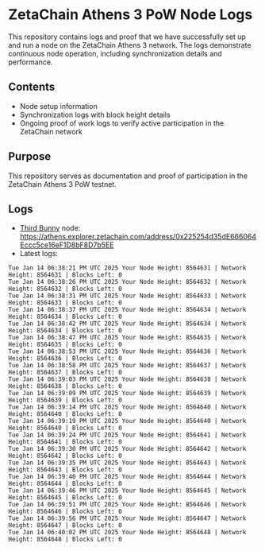 # ZetaChain Athens 3 PoW Node Logs
This repository contains logs and proof that we have successfully set up and run a node on the ZetaChain Athens 3 network. The logs demonstrate continuous node operation, including synchronization details and performance.

## Contents
- Node setup information
- Synchronization logs with block height details
- Ongoing proof of work logs to verify active participation in the ZetaChain network

## Purpose
This repository serves as documentation and proof of participation in the ZetaChain Athens 3 PoW testnet.

## Logs

- [Third Bunny](https://thirdbunny.xyz/) node: https://athens.explorer.zetachain.com/address/0x225254d35dE666064Eccc5ce16eF1D8bF8D7b5EE
- Latest logs:
```
Tue Jan 14 06:38:21 PM UTC 2025 Your Node Height: 8564631 | Network Height: 8564631 | Blocks Left: 0
Tue Jan 14 06:38:26 PM UTC 2025 Your Node Height: 8564632 | Network Height: 8564632 | Blocks Left: 0
Tue Jan 14 06:38:31 PM UTC 2025 Your Node Height: 8564633 | Network Height: 8564633 | Blocks Left: 0
Tue Jan 14 06:38:37 PM UTC 2025 Your Node Height: 8564634 | Network Height: 8564634 | Blocks Left: 0
Tue Jan 14 06:38:42 PM UTC 2025 Your Node Height: 8564634 | Network Height: 8564634 | Blocks Left: 0
Tue Jan 14 06:38:47 PM UTC 2025 Your Node Height: 8564635 | Network Height: 8564635 | Blocks Left: 0
Tue Jan 14 06:38:53 PM UTC 2025 Your Node Height: 8564636 | Network Height: 8564636 | Blocks Left: 0
Tue Jan 14 06:38:58 PM UTC 2025 Your Node Height: 8564637 | Network Height: 8564637 | Blocks Left: 0
Tue Jan 14 06:39:03 PM UTC 2025 Your Node Height: 8564638 | Network Height: 8564638 | Blocks Left: 0
Tue Jan 14 06:39:09 PM UTC 2025 Your Node Height: 8564639 | Network Height: 8564639 | Blocks Left: 0
Tue Jan 14 06:39:14 PM UTC 2025 Your Node Height: 8564640 | Network Height: 8564640 | Blocks Left: 0
Tue Jan 14 06:39:19 PM UTC 2025 Your Node Height: 8564640 | Network Height: 8564640 | Blocks Left: 0
Tue Jan 14 06:39:24 PM UTC 2025 Your Node Height: 8564641 | Network Height: 8564641 | Blocks Left: 0
Tue Jan 14 06:39:30 PM UTC 2025 Your Node Height: 8564642 | Network Height: 8564642 | Blocks Left: 0
Tue Jan 14 06:39:35 PM UTC 2025 Your Node Height: 8564643 | Network Height: 8564643 | Blocks Left: 0
Tue Jan 14 06:39:40 PM UTC 2025 Your Node Height: 8564644 | Network Height: 8564644 | Blocks Left: 0
Tue Jan 14 06:39:46 PM UTC 2025 Your Node Height: 8564645 | Network Height: 8564645 | Blocks Left: 0
Tue Jan 14 06:39:51 PM UTC 2025 Your Node Height: 8564646 | Network Height: 8564646 | Blocks Left: 0
Tue Jan 14 06:39:56 PM UTC 2025 Your Node Height: 8564647 | Network Height: 8564647 | Blocks Left: 0
Tue Jan 14 06:40:02 PM UTC 2025 Your Node Height: 8564648 | Network Height: 8564648 | Blocks Left: 0
```
